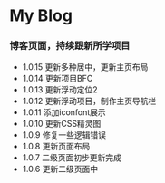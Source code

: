 # My Blog
### 博客页面，持续跟新所学项目

- 1.0.15 更新多种居中，更新主页布局
- 1.0.14 更新项目BFC
- 1.0.13 更新浮动定位2
- 1.0.12 更新浮动项目，制作主页导航栏
- 1.0.11 添加iconfont展示
- 1.0.10 更新CSS精灵图 
- 1.0.9  修复一些逻辑错误
- 1.0.8  更新页面布局
- 1.0.7  二级页面初步更新完成
- 1.0.6  更新二级页面中